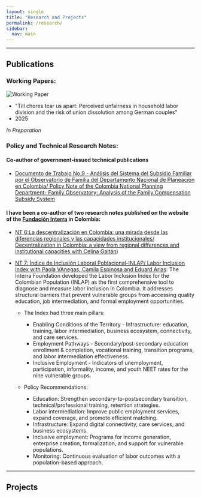 ```yaml
---
layout: single
title: "Research and Projects"
permalink: /research/
sidebar:
  nav: main
---
```


---

## Publications

### Working Papers:

![Working Paper](https://img.shields.io/badge/Working%20Paper-blue)

+ "Till chores tear us apart: Perceived unfairness in household labor division and the risk of union dissolution among German couples"
+  2025
  
_In Preparation_


### Policy and Technical Research Notes:

#### Co-author of government-issued technical publications

+ [Documento de Trabajo No.9 - Análisis del Sistema del Subsidio Familiar por el Observatorio de Familia del Departamento Nacional de Planeación en Colombia/ Policy Note of the Colombia National Planning Department- Family Observatory: Analysis of the Family Compensation Subsidy System](https://observatoriodefamilia.dnp.gov.co/Documents/Documentos%20de%20trabajo/Documento%20de%20trabajo%209.pdf)

#### I have been a co-author of two research notes published on the website of the [Fundación Interra](https://fundacioninterra.org/) in Colombia: 

+ [NT 6:La descentralización en Colombia: una mirada desde las diferencias regionales y las capacidades institucionales/ Decentralization in Colombia: a view from regional differences and institutional capacities with Celina Gaitán](https://publicaciones.fundacioninterra.org/documentos_interra/nt-6-la-descentralizacion-en-colombia-una-mirada-desde-las-diferencias-regionales-y-las-capacidades-institucionales/))

+ [NT 7: Índice de Inclusión Laboral Poblacional-INLAP/ Labor Inclusion Index with Paola VAnegas, Camila Espinosa and Eduard Arias](https://publicaciones.fundacioninterra.org/documentos_interra/nt-7-indice-de-inclusion-laboral-poblacional-inlap-2/): The Interra Foundation developed the Labor Inclusion Index for the Colombian Population (INLAP) as the first comprehensive tool to diagnose and measure labor inclusion in Colombia. It addresses structural barriers that prevent vulnerable groups from accessing quality education, job intermediation, and formal employment opportunities.

    + The Index had three main pillars: 

         + Enabling Conditions of the Territory - Infrastructure: education, training, labor intermediation, business ecosystem, connectivity, and care services.
         + Employment Pathways - Secondary/post-secondary education enrollment & completion, vocational training, transition programs, and labor intermediation effectiveness.
         + Inclusive Employment - Indicators of unemployment, participation, informality, income, and youth NEET rates for the nine vulnerable groups.

    +  Policy Recommendations:
          + Education: Strengthen secondary-to-postsecondary transition, technical/professional training, retention strategies.
          + Labor intermediation: Improve public employment services, expand coverage, and promote efficient matching.
          + Infrastructure: Expand digital connectivity, care services, and business ecosystems.
          + Inclusive employment: Programs for income generation, enterprise creation, formalization, and support for vulnerable populations.
          + Monitoring: Continuous evaluation of labor outcomes with a population-based approach.
     


---

## Projects

